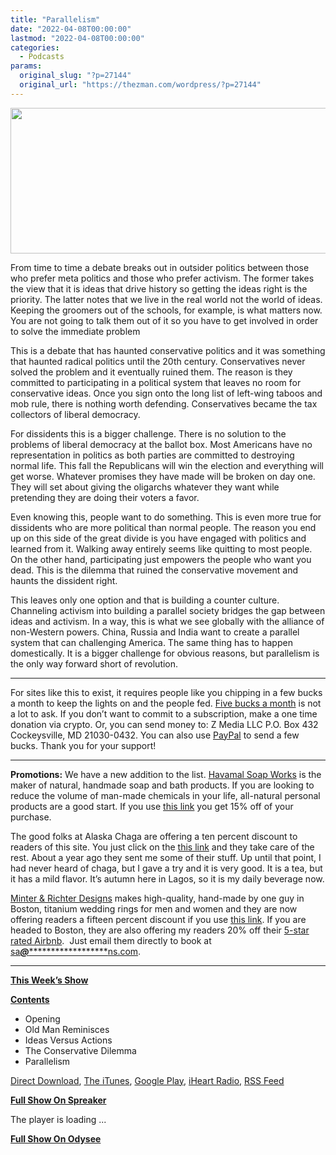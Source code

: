 ```yaml
---
title: "Parallelism"
date: "2022-04-08T00:00:00"
lastmod: "2022-04-08T00:00:00"
categories:
  - Podcasts
params:
  original_slug: "?p=27144"
  original_url: "https://thezman.com/wordpress/?p=27144"
---
```


[<img
src="http://thezman.com/wordpress/wp-content/uploads/2018/01/Power-Hour.png"
decoding="async" width="600" height="233" />](http://thezman.com/wordpress/wp-content/uploads/2018/01/Power-Hour.png)

From time to time a debate breaks out in outsider politics between those
who prefer meta politics and those who prefer activism. The former takes
the view that it is ideas that drive history so getting the ideas right
is the priority. The latter notes that we live in the real world not the
world of ideas. Keeping the groomers out of the schools, for example, is
what matters now. You are not going to talk them out of it so you have
to get involved in order to solve the immediate problem

This is a debate that has haunted conservative politics and it was
something that haunted radical politics until the 20th century.
Conservatives never solved the problem and it eventually ruined them.
The reason is they committed to participating in a political system that
leaves no room for conservative ideas. Once you sign onto the long list
of left-wing taboos and mob rule, there is nothing worth defending.
Conservatives became the tax collectors of liberal democracy.

For dissidents this is a bigger challenge. There is no solution to the
problems of liberal democracy at the ballot box. Most Americans have no
representation in politics as both parties are committed to destroying
normal life. This fall the Republicans will win the election and
everything will get worse. Whatever promises they have made will be
broken on day one. They will set about giving the oligarchs whatever
they want while pretending they are doing their voters a favor.

Even knowing this, people want to do something. This is even more true
for dissidents who are more political than normal people. The reason you
end up on this side of the great divide is you have engaged with
politics and learned from it. Walking away entirely seems like quitting
to most people. On the other hand, participating just empowers the
people who want you dead. This is the dilemma that ruined the
conservative movement and haunts the dissident right.

This leaves only one option and that is building a counter culture.
Channeling activism into building a parallel society bridges the gap
between ideas and activism. In a way, this is what we see globally with
the alliance of non-Western powers. China, Russia and India want to
create a parallel system that can challenging America. The same thing
has to happen domestically. It is a bigger challenge for obvious
reasons, but parallelism is the only way forward short of revolution.

------------------------------------------------------------------------

For sites like this to exist, it requires people like you chipping in a
few bucks a month to keep the lights on and the people fed.
<a href="https://www.subscribestar.com/the-z-blog"
rel="noopener noreferrer" target="_blank">Five bucks a month</a> is not
a lot to ask. If you don’t want to commit to a subscription, make a one
time donation via crypto. Or, you can send money to: Z Media LLC P.O.
Box 432 Cockeysville, MD 21030-0432. You can also use <a
href="https://www.paypal.com/cgi-bin/webscr?cmd=_s-xclick&amp;hosted_button_id=UDAS2Q8JYA6CN&amp;source=url"
rel="noopener noreferrer" target="_blank">PayPal</a> to send a few
bucks. Thank you for your support!

------------------------------------------------------------------------

**Promotions:** We have a new addition to the list.
<a href="https://havamalsoapworks.com/" rel="noopener"
target="_blank">Havamal Soap Works</a> is the maker of natural, handmade
soap and bath products. If you are looking to reduce the volume of
man-made chemicals in your life, all-natural personal products are a
good start. If you use
<a href="https://havamalsoapworks.com/discount/ZMAN" rel="noopener"
target="_blank">this link</a> you get 15% off of your purchase.

The good folks at Alaska Chaga are offering a ten percent discount to
readers of this site. You just click on the
<a href="https://alaskachaga.us/discount/ZMAN" rel="noopener noreferrer"
target="_blank">this link</a> and they take care of the rest. About a
year ago they sent me some of their stuff. Up until that point, I had
never heard of chaga, but I gave a try and it is very good. It is a tea,
but it has a mild flavor. It’s autumn here in Lagos, so it is my daily
beverage now.

<a href="https://www.minterandrichterdesigns.com/"
rel="noreferrer nofollow noopener" target="_blank">Minter &amp; Richter
Designs</a> makes high-quality, hand-made by one guy in Boston, titanium
wedding rings for men and women and they are now offering readers a
fifteen percent discount if you use
<a href="https://www.minterandrichterdesigns.com/discount/ZMAN"
rel="noreferrer nofollow noopener" target="_blank">this link</a>.
<span class="highlight"><span class="colour"><span class="font"><span class="size">If
you are headed to Boston, they are also offering my readers 20% off
their <a
href="https://www.airbnb.com/users/7988017/listings?user_id=7988017&amp;s=3"
rel="noopener noreferrer" target="_blank">5-star rated Airbnb</a>.  Just
email them directly to book at
<a href="mailto:sa***@*********************ns.com"
data-original-string="PuV1suoAnNKy++G/H0gtOw==cb75SZ6oui9r+O352wv7LGnMsGpn4E3Xt+fsmgOb6sLwRYUb9pngKU36YReK4Yu3urR"><span
class="apbct-email-encoder"
data-original-string="sGeuWZtwfiGg0typu2tNPw==cb70SVRBziZDBr5vq2iXYR7ZRLNZpTkZ5vaji2Tl53/WBEp4AgAJUNsj4bItyqWOrhC"
title="This contact has been encoded by Anti-Spam by CleanTalk. Click to decode. To finish the decoding make sure that JavaScript is enabled in your browser.">sa<span
class="apbct-blur">***</span>@<span
class="apbct-blur">*********************</span>ns.com</span></a>.</span></span></span></span>

------------------------------------------------------------------------

**<u>This Week’s Show</u>**

**<u>Contents</u>**

-   Opening
-   Old Man Reminisces
-   Ideas Versus Actions
-   The Conservative Dilemma
-   Parallelism

<a href="https://api.spreaker.com/v2/episodes/49364682/download.mp3"
rel="noopener" target="_blank">Direct Download</a>, <a
href="https://itunes.apple.com/us/podcast/the-z-blog-power-hour/id1262799640?mt=2"
rel="noopener noreferrer" target="_blank">The iTunes</a>, <a
href="https://podcasts.google.com/?feed=aHR0cHM6Ly93d3cuc3ByZWFrZXIuY29tL3Nob3cvMjU4OTY1Ny9lcGlzb2Rlcy9mZWVk"
rel="noopener noreferrer" target="_blank">Google Play</a>, <a href="https://www.iheart.com/podcast/the-z-blog-power-hour-29246491/"
rel="noopener noreferrer" target="_blank">iHeart Radio,</a>
<a href="https://www.spreaker.com/show/2589657/episodes/feed"
rel="noopener noreferrer" target="_blank">RSS Feed</a>

**<u>Full Show On Spreaker</u>**

The player is loading ...

<span class="widget_spinner dark"></span>

**<u>Full Show On Odysee</u>**
